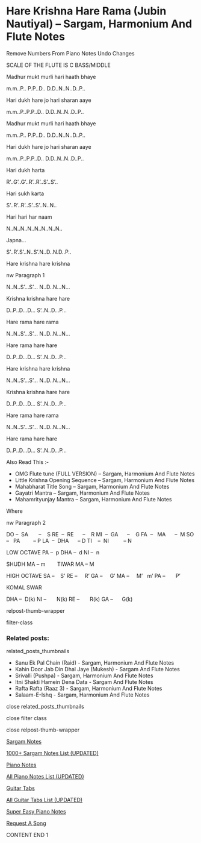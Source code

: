 
# Hare Krishna Hare Rama (Jubin Nautiyal) – Sargam, Harmonium And Flute Notes

Remove Numbers From Piano Notes
Undo Changes

SCALE OF THE FLUTE IS C BASS/MIDDLE

Madhur mukt murli hari haath bhaye

m.m..P.. P.P..D.. D.D..N..N..D..P..

Hari dukh hare jo hari sharan aaye

m.m..P..P.P..D.. D.D..N..N..D..P..

Madhur mukt murli hari haath bhaye

m.m..P.. P.P..D.. D.D..N..N..D..P..

Hari dukh hare jo hari sharan aaye

m.m..P..P.P..D.. D.D..N..N..D..P..

Hari dukh harta

R’..G’..G’..R’..R’..S’..S’..

Hari sukh karta

S’..R’..R’..S’..S’..N..N..

Hari hari har naam

N..N..N..N..N..N..N..N..

Japna…

S’..R’.S’..N..S’.N..D..N.D..P..

Hare krishna hare krishna

nw Paragraph 1

N..N..S’…S’… N..D..N…N…

Krishna krishna hare hare

D..P..D…D… S’..N..D…P…

Hare rama hare rama

N..N..S’…S’… N..D..N…N…

Hare rama hare hare

D..P..D…D… S’..N..D…P…

Hare krishna hare krishna

N..N..S’…S’… N..D..N…N…

Krishna krishna hare hare

D..P..D…D… S’..N..D…P…

Hare rama hare rama

N..N..S’…S’… N..D..N…N…

Hare rama hare hare

D..P..D…D… S’..N..D…P…

Also Read This :-

* OMG Flute tune (FULL VERSION) – Sargam, Harmonium And Flute Notes
* Little Krishna Opening Sequence – Sargam, Harmonium And Flute Notes
* Mahabharat Title Song – Sargam, Harmonium And Flute Notes
* Gayatri Mantra – Sargam, Harmonium And Flute Notes
* Mahamrityunjay Mantra – Sargam, Harmonium And Flute Notes

Where

nw Paragraph 2

DO –  SA       –    S
RE  –  RE      –    R
MI  –  GA      –    G
FA  –   MA      –  M
SO  –   PA         – P
LA  –  DHA      – D
TI    –  NI          – N

LOW OCTAVE
PA –  p
DHA –  d
NI –  n

SHUDH MA – m        TIWAR MA – M

HIGH OCTAVE
SA –    S’
RE –     R’
GA –     G’
MA –     M’   m’
PA –       P’

KOMAL SWAR

DHA –  D(k)
NI –       N(k)
RE –       R(k)
GA –      G(k)

relpost-thumb-wrapper

filter-class

### Related posts:

related_posts_thumbnails

* Sanu Ek Pal Chain (Raid) - Sargam, Harmonium And Flute Notes
* Kahin Door Jab Din Dhal Jaye (Mukesh) - Sargam And Flute Notes
* Srivalli (Pushpa) - Sargam, Harmonium And Flute Notes
* Itni Shakti Hamein Dena Data - Sargam And Flute Notes
* Rafta Rafta (Raaz 3) - Sargam, Harmonium And Flute Notes
* Salaam-E-Ishq - Sargam, Harmonium And Flute Notes

close related_posts_thumbnails

close filter class

close relpost-thumb-wrapper

[Sargam Notes](https://www.notationsworld.com/sargam-notes.html)

[1000+ Sargam Notes List (UPDATED)](https://www.notationsworld.com/all-songs-list-sargam-notes.html)

[Piano Notes](https://www.notationsworld.com/piano-notes.html)

[All Piano Notes List (UPDATED)](https://www.notationsworld.com/all-songs-list-piano-notes.html)

[Guitar Tabs](https://www.notationsworld.com/guitar-tabs.html)

[All Guitar Tabs List (UPDATED)](https://www.notationsworld.com/all-songs-list-guitar-tabs.html)

[Super Easy Piano Notes](https://studywall.in/)

[Request A Song](https://www.notationsworld.com/request-a-song.html)

CONTENT END 1

